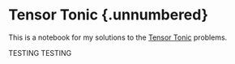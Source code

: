 # Tensor Tonic {.unnumbered}

This is a notebook for my solutions to the [Tensor Tonic](https://www.tensortonic.com/) problems.

TESTING TESTING